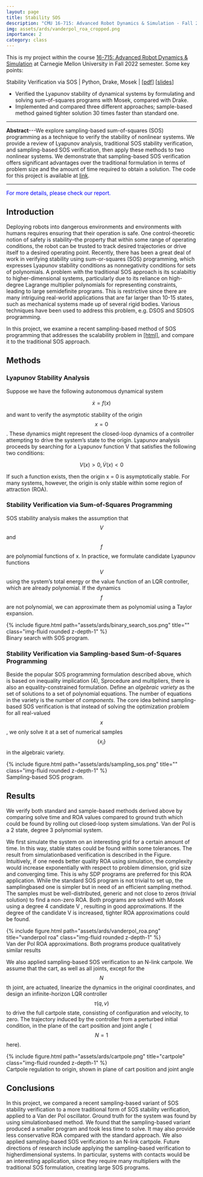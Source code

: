 ```yaml
---
layout: page
title: Stability SOS
description: "CMU 16-715: Advanced Robot Dynamics & Simulation - Fall 22.<br>🆘 Stability Verification Using Sum-of-Squares Programming"
img: assets/ards/vanderpol_roa_cropped.png
importance: 2
category: class
---
```

This is my project within the course [16-715: Advanced Robot Dynamics & Simulation](https://github.com/dynamics-simulation-16-715) at Carnegie Mellon University in Fall 2022 semester. Some key points:

Stability Verification via SOS \| Python, Drake, Mosek \| [[pdf](/assets/ards/F22_ARDS_Report.pdf)] [[slides](https://docs.google.com/presentation/d/1_4_3-siBjZcEE_0RPOMISLzRe4aqkGiOhhM8N28gGm0/edit?usp=sharing)]

- Verified the Lyapunov stability of dynamical systems by formulating and solving sum-of-squares programs with Mosek, compared with Drake.
- Implemented and compared three different approaches; sample-based method gained tighter solution 30 times faster than standard one.

---

**Abstract**---We explore sampling-based sum-of-squares (SOS) programming as a technique to verify the stability of nonlinear systems. We provide a review of Lyapunov analysis, traditional SOS stability verification, and sampling-based SOS verification, then apply these methods to two nonlinear systems. We demonstrate that sampling-based SOS verification offers significant advantages over the traditional formulation in terms of problem size and the amount of time required to obtain a solution. The code for this project is available at [link](https://github.com/EpicDuckPotato/final_project_16715.git).

---

<span style="color:blue"> For more details, please check our report.</span>

## Introduction

Deploying robots into dangerous environments and environments with humans requires ensuring that their operation
is safe. One control-theoretic notion of safety is stability–the
property that within some range of operating conditions, the
robot can be trusted to track desired trajectories or drive itself
to a desired operating point. Recently, there has been a great
deal of work in verifying stability using sum-or-squares (SOS)
programming, which expresses Lyapunov stability conditions
as nonnegativity conditions for sets of polynomials.  A
problem with the traditional SOS approach is its scalabiltiy
to higher-dimensional systems, particularly due to its reliance
on high-degree Lagrange multiplier polynomials for representing constraints, leading to large semidefinite programs.
This is restrictive since there are many intriguing real-world
applications that are far larger than 10-15 states, such as
mechanical systems made up of several rigid bodies. Various
techniques have been used to address this problem, e.g. DSOS
and SDSOS programming.

In this project, we examine a recent sampling-based method
of SOS programming that addresses the scalability problem
in [[html]](https://ieeexplore.ieee.org/document/9304028), and compare it to the traditional SOS approach.

## Methods

### Lyapunov Stability Analysis

Suppose we have the following autonomous dynamical
system

$$
\dot{x} = f(x)
$$

and want to verify the asymptotic stability of the origin $$x = 0$$.
These dynamics might represent the closed-loop dynamics of
a controller attempting to drive the system’s state to the origin.
Lyapunov analysis proceeds by searching for a Lyapunov
function V that satisfies the following two conditions:

$$
V(x) > 0, \dot{V}(x) < 0
$$

If such a function exists, then the origin x = 0 is asymptotically stable.
For many systems, however, the origin is only stable within
some region of attraction (ROA).

### Stability Verification via Sum-of-Squares Programming

SOS stability analysis makes the assumption that $$V$$ and
$$f$$ are polynomial functions of x. In practice, we formulate
candidate Lyapunov functions $$V$$ using the system’s total
energy or the value function of an LQR controller, which are
already polynomial. If the dynamics $$f$$ are not polynomial, we
can approximate them as polynomial using a Taylor expansion.

<div class="row justify-content-sm-center">
    <div class="col-sm-8 mt-3 mt-md-0">
        {% include figure.html path="assets/ards/binary_search_sos.png" title="" class="img-fluid rounded z-depth-1" %}
    </div>
</div>
<div class="caption">
    Binary search with SOS program.
</div>

### Stability Verification via Sampling-based Sum-of-Squares Programming

Beside the popular SOS programming formulation described above, which is based on inequality implication (4), Sprocedure and multipliers, there is also an equality-constrained formulation. Define an *algebraic variety* as the set of solutions to a set of polynomial equations. The number of equations in the
variety is the number of *components*. The core idea behind
sampling-based SOS verification is that instead of solving the
optimization problem for all real-valued $$x$$, we only solve it
at a set of numerical samples $$\{x_i\}$$ in the algebraic variety.

<div class="row justify-content-sm-center">
    <div class="col-sm-8 mt-3 mt-md-0">
        {% include figure.html path="assets/ards/sampling_sos.png" title="" class="img-fluid rounded z-depth-1" %}
    </div>
</div>
<div class="caption">
    Sampling-based SOS program.
</div>

## Results

We verify both standard and sample-based methods derived
above by comparing solve time and ROA values compared to
ground truth which could be found by rolling out closed-loop
system simulations.
Van der Pol is a 2 state, degree 3 polynomial system.

We first simulate the system on an interesting grid for a
certain amount of time. In this way, stable states could be
found within some tolerances. The result from simulationbased verification is described in the Figure. Intuitively, if one needs better quality ROA using simulation, the complexity
would increase exponentially with respect to problem dimension, grid size and converging time. This is why SDP
programs are preferred for this ROA application. While the
standard SOS program is not trivial to set up, the samplingbased one is simpler but in need of an efficient sampling
method. The samples must be well-distributed, generic and not
close to zeros (trivial solution) to find a non-zero ROA. Both
programs are solved with Mosek using a degree 4 candidate
V , resulting in good approximations. If the degree
of the candidate V is increased, tighter ROA approximations
could be found.

<div class="row justify-content-sm-center">
    <div class="col-sm-8 mt-3 mt-md-0">
        {% include figure.html path="assets/ards/vanderpol_roa.png" title="vanderpol roa" class="img-fluid rounded z-depth-1" %}
    </div>
</div>
<div class="caption">
    Van der Pol ROA approximations. Both programs produce qualitatively
similar results
</div>

We also applied sampling-based SOS verification to an N-link
cartpole. We assume that the cart, as well as all joints, except for the
$$N$$th joint, are actuated, linearize the dynamics in the original
coordinates, and design an infinite-horizon LQR controller
$$\tau(q, v)$$ to drive the full cartpole state, consisting of configuration and velocity, to zero. The trajectory induced by the controller from a perturbed initial condition, in the plane of
the cart position and joint angle ($$N = 1$$ here).

<div class="row justify-content-sm-center">
    <div class="col-sm-8 mt-3 mt-md-0">
        {% include figure.html path="assets/ards/cartpole.png" title="cartpole" class="img-fluid rounded z-depth-1" %}
    </div>
</div>
<div class="caption">
    Cartpole regulation to origin, shown in plane of cart position and joint
angle
</div>

## Conclusions

In this project, we compared a recent sampling-based variant
of SOS stability verification to a more traditional form of
SOS stability verification, applied to a Van der Pol oscillator.
Ground truth for the system was found by using simulationbased method. We found that the sampling-based variant
produced a smaller program and took less time to solve.
It may also provide less conservative ROA compared with
the standard approach. We also applied sampling-based SOS
verification to an N-link cartpole. Future directions of research
include applying the sampling-based verification to higherdimensional systems. In particular, systems with contacts
would be an interesting application, since they require many
multipliers with the traditional SOS formulation, creating
large SOS programs.
